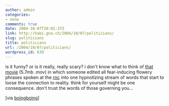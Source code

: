 ```yaml
---
author: admin
categories:
- none
comments: true
date: 2004-10-07T20:01:37Z
link: http://habi.gna.ch/2004/10/07/politicians/
slug: politicians
title: politicians
url: /2004/10/07/politicians/
wordpress_id: 639
---
```


is it funny? or is it really, really scary?
i don't know what to think of [that movie](http://home.earthlink.net/~houval/gopconstrm.mov) (5.7mb .mov) in which someone edited all fear-inducing flowery phrases spoken at the [rnc](http://www.rncnotwelcome.org/) into one hypnotizing stream of words that start to loose the connection to reality.
think for yourself might be one consequence. don't trust the words of those governing you...

[via [boingboing](http://www.boingboing.net/2004/10/07/gop_fearphrase_video.html)]
